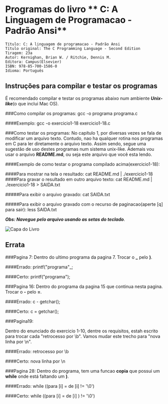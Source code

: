 Programas do livro ** C: A Linguagem de Programacao - Padrão Ansi**
===============================================================
	Título: C: A linguagem de programacao - Padrão Ansi
	Título original: The C Programming Language - Second Edition
	Tiragem: 23a
	Autor: Kernighan, Brian W. / Ritchie, Dennis M.
	Editora: Campus(Elsevier)
	ISBN: 978-85-700-1586-0
	Idioma: Português

## Instruções para compilar e testar os programas
É recomendado compilar e testar os programas abaixo num ambiente ***Unix-like***(o que inclui Mac OS).

###Como compilar os programas:
	gcc -o programa programa.c

####Exemplo:
	gcc -o exercicio1-18 exercicio1-18.c

###Como testar os programas:
No capítulo 1, por diversas vezes se fala de modificar um arquivo texto. Contudo, nao ha qualquer rotina nos programas em C para ler diretamente o arquivo texto. Assim sendo, segue uma sugestão de uso destes programas num sistema unix-like. Ademais vou usar o arquivo **README.md**, ou seja este arquivo que você esta lendo.

####Exemplo de como testar o programa compilado acima(exercicio1-18):

####Para mostrar na tela o resultado:
	cat README.md | ./exercicio1-18
####Para gravar o resultado em outro arquivo texto:
	cat README.md | ./exercicio1-18 > SAIDA.txt

#####Para exibir o arquivo gravado:
	cat SAIDA.txt

#####Para exibir o arquivo gravado com o recurso de paginacao(aperte [q] para sair):
	less SAIDA.txt

***Obs: Navegue pelo arquivo usando as setas do teclado***.
     
![Capa do Livro](https://raw.github.com/TeeBSD/LivroC/master/capa.jpg)
## Errata

###Pagina 7:
Dentro do ultimo programa da pagina 7. Trocar o **_** pelo **)**. 

####Errado:
	printf("programa"_;

####Certo:
	printf("programa");

###Pagina 16:
Dentro do programa da pagina 15 que continua nesta pagina. Trocar o **-** pelo **=**. 

####Errado:
	c - getchar();

####Certo:
	c = getchar();

###Pagina19:

Dentro do enunciado do exercicio 1-10, dentre os requisitos, estah escrito para trocar cada "retrocesso por \b". Vamos mudar este trecho para "nova linha por \n".

####Errado:
retrocesso por \b

####Certo:
nova linha por \n

###Pagina 28:
Dentro do programa, tem uma funcao **copia** que possui um **while** onde está faltando um **)**.

####Errado:
	while ((para [i] = de [i] != '\0')

####Certo:
	while ((para [i] = de [i] ) != '\0')
